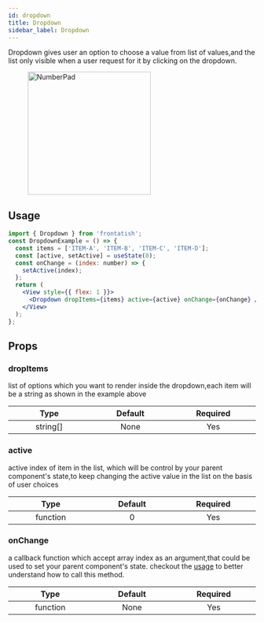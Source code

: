 ```yaml
---
id: dropdown
title: Dropdown
sidebar_label: Dropdown
---
```


Dropdown gives user an option to choose a value from list of values,and the list only visible when a user request for it by clicking on the dropdown.

<div className="image-horizontal-preview">
    <figure>
        <img src="/frontatish/img/dropdown.png" alt="NumberPad" height="250"/>
    </figure>
</div>

## Usage

```jsx
import { Dropdown } from 'frontatish';
const DropdownExample = () => {
  const items = ['ITEM-A', 'ITEM-B', 'ITEM-C', 'ITEM-D'];
  const [active, setActive] = useState(0);
  const onChange = (index: number) => {
    setActive(index);
  };
  return (
    <View style={{ flex: 1 }}>
      <Dropdown dropItems={items} active={active} onChange={onChange} />
    </View>
  );
};
```

## Props

### dropItems

list of options which you want to render inside the dropdown,each item will be a string as shown in the example above

|            Type             |        Default         |        Required        |
| :-------------------------: | :--------------------: | :--------------------: |
| string[] <img width="500"/> | None<img width="500"/> | Yes <img width="500"/> |

### active

active index of item in the list, which will be control by your parent component's state,to keep changing the active value in the list on the basis of user choices

|            Type             |       Default       |        Required        |
| :-------------------------: | :-----------------: | :--------------------: |
| function <img width="500"/> | 0<img width="500"/> | Yes <img width="500"/> |

### onChange

a callback function which accept array index as an argument,that could be used to set your parent component's state. checkout the [usage](#usage) to better understand how to call this method.

|            Type             |        Default         |        Required        |
| :-------------------------: | :--------------------: | :--------------------: |
| function <img width="500"/> | None<img width="500"/> | Yes <img width="500"/> |
